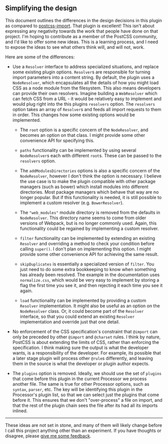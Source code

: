 ## Simplifying the design

This document outlines the differences in the design decisions in this plugin as compared to
[postcss-import](https://github.com/postcss/postcss-import). That plugin is excellent! This isn't about expressing
any negativity towards the work that people have done on that project. I'm hoping to contribute as a member of the
PostCSS community, and I'd like to offer some new ideas. This is a learning process, and I need to expose the ideas to
see what others think will, and will not, work.

Here are some of the differences:

* Use a `Resolver` interface to address specialized situations, and replace some existing plugin options. `Resolver`s
  are responsible for turning import parameters into a content string. By default, the plugin uses a `NodeResolver`,
  which encapsulates all the details of how you might load CSS as a node module from the filesystem. This also means
  developers can provide their own resolvers. Imagine building a `WebResolver` which can fetch CSS from a URL - it
  would be relatively easy to implement and would plug right into the this plugins `resolvers` option. The
  `resolvers` option takes an array of `Resolver`s and feeds all import requests to them in order. This changes
  how some existing options would be implemented.

    * The `root` option is a specific concern of the `NodeResolver`, and becomes an option on that class. I might
      provide some other convenience API for specifying this.

    * `paths` functionality can be implemented by using several `NodeResolver`s each with different `root`s. These
      can be passed to the `resolvers` option.

    * The `addModulesDirectories` options is also a specific concern of the `NodeResolver`, however I don't think the
      option is necessary. I believe the use case is to make the plugin compatible with other package managers (such
      as bower) which install modules into different directories. Most package managers which behave that way are no
      longer popular. But if this functionality is needed, it is still possible to implement a custom resolver (e.g.
      `BowerResolver`).

    * The `"web_modules"` module directory is removed from the defaults in `NodeResolver`. This directory name seems
      to come from older versions of Webpack, but is no longer commonly used. Again, this functionality could be
      regained by implementing a custom resolver.

    * `filter` functionality can be implemented by extending an existing `Resolver` and overriding a method to check
      your condition before calling `super()`. I don't plan on implementing this option. I might provide some other
      convenience API for achieving the same result.

    * `skipDuplicates` is essentially a specialized version of `filter`. You just need to do some extra bookkeeping to
      know when something has already been resolved. The example in the documentation uses `normalize.css`, which would
      be very easy to implement by storing a flag the first time you see it, and then rejecting it each time you see it
      again.

    * `load` functionality can be implemented by providing a custom `Resolver` implementation. It might also be useful
      as an option on the `NodeResolver` class. Or, it could become part of the `Resolver` interface, so that you could
      extend an existing `Resolver` implementation and override just that one detail.


* No enforcement of the CSS specification's constraint that `@import` can only be preceded by other `@import` and
  `@charset` rules. I think by nature, PostCSS is about extending the limits of CSS, rather than enforcing the
  specification. I think making sure the output is what the developer wants, is a responsibility of the developer. For
  example, its possible that a later stage plugin will process other `@rule`s differently, and leaving them in the
  source is what the developer or plugin author expects.

* The `plugins` option is removed. Ideally, we should use the set of `plugins` that come before this plugin in the
  current Processor we process another file. The same is true for other Processor options, such as `syntax`, `parser`,
  etc. The key will be identifying this plugin in the Processor's plugin list, so that we can select just the plugins
  that come before it. This ensures that we don't "over-process" a file on import, and that the rest of the plugin chain
  sees the file after its had all its imports inlined.

---

These ideas are not set in stone, and many of them will likely change before I call this project anything other than
an experiment. If you have thoughts or disagree, please
[give me some feedback](https://github.com/aoberoi/postcss-importer/issues).
